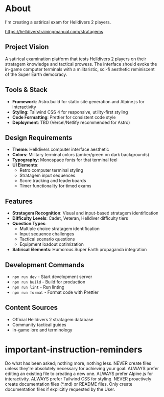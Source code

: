 
# About

I'm creating a satirical exam for Helldivers 2 players.

https://helldiverstrainingmanual.com/stratagems

## Project Vision

A satirical examination platform that tests Helldivers 2 players on their stratagem knowledge and tactical prowess. The interface should evoke the in-game computer terminals with a militaristic, sci-fi aesthetic reminiscent of the Super Earth democracy.

## Tools & Stack

- **Framework**: Astro.build for static site generation and Alpine.js for interactivity
- **Styling**: Tailwind CSS 4 for responsive, utility-first styling
- **Code Formatting**: Prettier for consistent code style
- **Deployment**: TBD (Vercel/Netlify recommended for Astro)

## Design Requirements

- **Theme**: Helldivers computer interface aesthetic
- **Colors**: Military terminal colors (amber/green on dark backgrounds)
- **Typography**: Monospace fonts for that terminal feel
- **UI Elements**:
  - Retro computer terminal styling
  - Stratagem input sequences
  - Score tracking and leaderboards
  - Timer functionality for timed exams

## Features

- **Stratagem Recognition**: Visual and input-based stratagem identification
- **Difficulty Levels**: Cadet, Veteran, Helldiver difficulty tiers
- **Question Types**:
  - Multiple choice stratagem identification
  - Input sequence challenges
  - Tactical scenario questions
  - Equipment loadout optimization
- **Satirical Elements**: Humorous Super Earth propaganda integration

## Development Commands

- `npm run dev` - Start development server
- `npm run build` - Build for production
- `npm run lint` - Run linting
- `npm run format` - Format code with Prettier

## Content Sources

- Official Helldivers 2 stratagem database
- Community tactical guides
- In-game lore and terminology

# important-instruction-reminders
Do what has been asked; nothing more, nothing less.
NEVER create files unless they're absolutely necessary for achieving your goal.
ALWAYS prefer editing an existing file to creating a new one.
ALWAYS prefer Alpine.js for interactivity.
ALWAYS prefer Tailwind CSS for styling.
NEVER proactively create documentation files (*.md) or README files. Only create documentation files if explicitly requested by the User.
